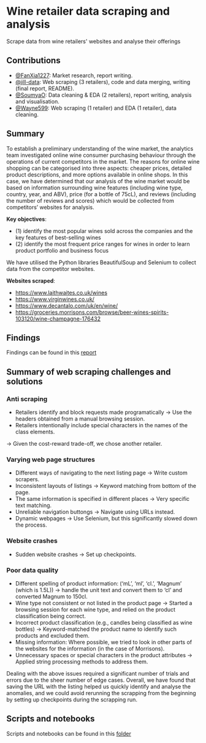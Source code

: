 # Wine retailer data scraping and analysis

Scrape data from wine retailers' websites and analyse their offerings

## Contributions

- [@FanXia1227](https://github.com/FanXia1227): Market research, report writing.
- [@jill-data](https://github.com/jill-data): Web scraping (3 retailers), code and data merging, writing (final report, README).
- [@SoumyaO](https://github.com/SoumyaO): Data cleaning & EDA (2 retailers), report writing, analysis and visualisation.
- [@Wayne599](https://github.com/Wayne599): Web scraping (1 retailer) and EDA (1 retailer), data cleaning.

## Summary

To establish a preliminary understanding of the wine market, the analytics team
investigated online wine consumer purchasing behaviour through the operations of current
competitors in the market. The reasons for online wine shopping can be categorised into
three aspects: cheaper prices, detailed product descriptions, and more options available
in online shops. In this case, we have determined that our analysis of the wine market
would be based on information surrounding wine features (including wine type, country,
year, and ABV), price (for a bottle of 75cL), and reviews (including the number of
reviews and scores) which would be collected from competitors’ websites for analysis.

**Key objectives**:

- (1) identify the most popular wines sold across the companies and the key features of
best-selling wines
- (2) identify the most frequent price ranges for wines in order to learn product
portfolio and business focus

We have utilised the Python libraries BeautifulSoup and Selenium to collect data from
the competitor websites.

**Websites scraped**:

- <https://www.laithwaites.co.uk/wines>
- <https://www.virginwines.co.uk/>
- <https://www.decantalo.com/uk/en/wine/>
- <https://groceries.morrisons.com/browse/beer-wines-spirits-103120/wine-champagne-176432>

## Findings

Findings can be found in this [report](./Final%20deliverables/Group5%20SMM750%20.pdf)

## Summary of web scraping challenges and solutions

### Anti scraping

- Retailers identify and block requests made programatically -> Use the headers obtained
  from a manual browsing session.
- Retailers intentionally include special characters in the names of the class elements.

-> Given the cost-reward trade-off, we chose another retailer.

### Varying web page structures

- Different ways of navigating to the next listing page -> Write custom scrapers.
- Inconsistent layouts of listings -> Keyword matching from bottom of the page.
- The same information is specified in different places -> Very specific text matching.
- Unreliable navigation buttongs -> Navigate using URLs instead.
- Dynamic webpages -> Use Selenium, but this significantly slowed down the process.

### Website crashes

- Sudden website crashes -> Set up checkpoints.

### Poor data quality

- Different spelling of product information: (‘mL’, ‘ml’, ‘cl.’, ‘Magnum’ (which is
1.5L)) -> handle the unit text and convert them to ‘cl’ and converted Magnum to 150cl.
- Wine type not consistent or not listed in the product page -> Started
a browsing session for each wine type, and relied on the product classification
being correct.
- Incorrect product classification (e.g., candles being classified as wine bottles) ->
Keyword-matched the product name to identify such products and excluded them.
- Missing information: Where possible, we tried to look in other parts of the websites
for the information (in the case of Morrisons).
- Unnecessary spaces or special characters in the product attributes -> Applied string
processing methods to address them.

Dealing with the above issues required a significant number of trials and errors due to
the sheer number of edge cases. Overall, we have found that saving the URL with the
listing helped us quickly identify and analyse the anomalies, and we could avoid
rerunning the scrapping from the beginning by setting up checkpoints during the
scrapping run.

## Scripts and notebooks

Scripts and notebooks can be found in this [folder](./Final%20deliverables/code/)
